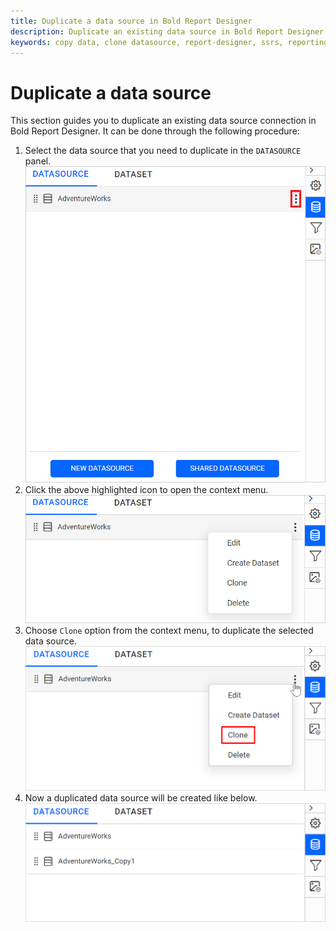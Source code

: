 ```yaml
---
title: Duplicate a data source in Bold Report Designer
description: Duplicate an existing data source in Bold Report Designer when data-level restrictions need to be imposed for report items.
keywords: copy data, clone datasource, report-designer, ssrs, reporting
---
```


# Duplicate a data source

This section guides you to duplicate an existing data source connection in Bold Report Designer. It can be done through the following procedure:

1. Select the data source that you need to duplicate in the `DATASOURCE` panel.
   ![Data source item menu icon](/static/assets/on-premise/images/report-designer/manage-data/datasource/data-source-item-menu-icon.png '#width=540px')
2. Click the above highlighted icon to open the context menu.
   ![Data panel context menu](/static/assets/on-premise/images/report-designer/manage-data/datasource/data-panel-context-menu.png '#width=540px')
3. Choose `Clone` option from the context menu, to duplicate the selected data source.
   ![Image represents the duplicate datasource icon](/static/assets/on-premise/images/report-designer/manage-data/datasource/clone-data-source-option.png '#width=540px')
4. Now a duplicated data source will be created like below.
   ![Image represents the datasource is duplicated](/static/assets/on-premise/images/report-designer/manage-data/datasource/duplicate-data-source-represenation.png '#width=540px')

